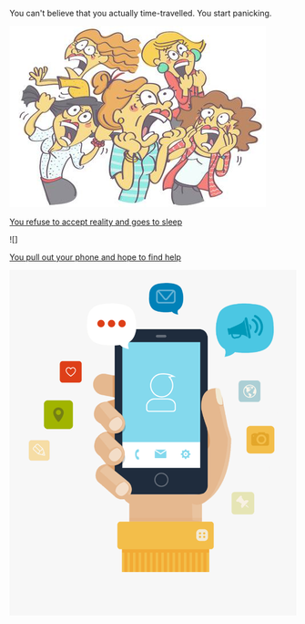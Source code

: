 You can't believe that you actually time-travelled. You start panicking.

![Panic](../images/panic.jpg)

[You refuse to accept reality and goes to sleep](death4.md)

![]

[You pull out your phone and hope to find help](death5.md)

![phone](../images/phone.png)
